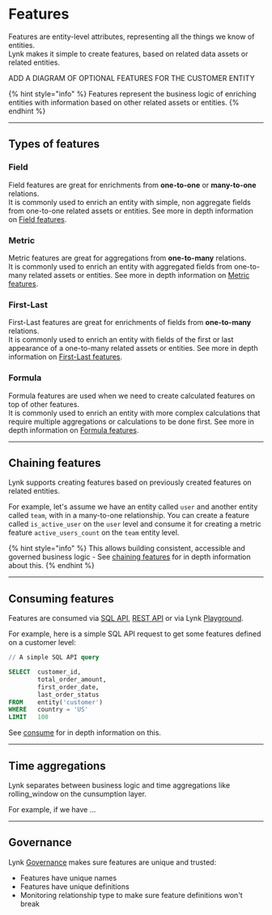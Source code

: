 # Features

Features are entity-level attributes, representing all the things we know of entities.\
Lynk makes it simple to create features, based on related data assets or related entities.

ADD A DIAGRAM OF OPTIONAL FEATURES FOR THE CUSTOMER ENTITY

{% hint style="info" %}
Features represent the business logic of enriching entities with information based on other related assets or entities.
{% endhint %}

***

## Types of features

### Field

Field features are great for enrichments from **one-to-one** or **many-to-one** relations.\
It is commonly used to enrich an entity with simple, non aggregate fields from one-to-one related assets or entities. See more in depth information on [Field](field.md)[ features](field.md).

### Metric

Metric features are great for aggregations from **one-to-many** relations.\
It is commonly used to enrich an entity with aggregated fields from one-to-many related assets or entities. See more in depth information on [Metric features](metric.md).

### First-Last

First-Last features are great for enrichments of fields from **one-to-many** relations.\
It is commonly used to enrich an entity with fields of the first or last appearance of a one-to-many related assets or entities. See more in depth information on [First-Last features](first-last.md).

### Formula

Formula features are used when we need to create calculated features on top of other features.\
It is commonly used to enrich an entity with more complex calculations that require multiple aggregations or calculations to be done first. See more in depth information on [Formula features](formula.md).

***

## Chaining features

Lynk supports creating features based on previously created features on related entities.

For example, let's assume we have an entity called `user` and another entity called `team`, with in a many-to-one relationship. You can create a feature called `is_active_user` on the `user` level and consume it for creating a metric feature `active_users_count` on the `team` entity level.&#x20;

{% hint style="info" %}
This allows building consistent, accessible and governed business logic - See [chaining features](../chaining-features.md) for in depth information about this.
{% endhint %}

***

## Consuming features

Features are consumed via [SQL API](../../consume-and-apis/sql-api/), [REST API](../../consume-and-apis/rest-api.md) or via Lynk [Playground](../../consume-and-apis/playground.md).&#x20;

For example, here is a simple SQL API request to get some features defined on a customer level:

```sql
// A simple SQL API query

SELECT  customer_id,
        total_order_amount,
        first_order_date,
        last_order_status
FROM    entity('customer') 
WHERE   country = 'US'
LIMIT   100
```

See [consume](../../consume-and-apis/) for in depth information on this.

***

## Time aggregations

Lynk separates between business logic and time aggregations like rolling\_window on the cunsumption layer.

For example, if we have ...

***

## Governance

Lynk [Governance](../../governance.md) makes sure features are unique and trusted:

* Features have unique names
* Features have unique definitions
* Monitoring relationship type to make sure feature definitions won't break
